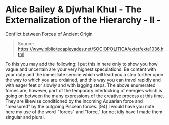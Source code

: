 # Alice Bailey & Djwhal Khul - The Externalization of the Hierarchy - II -
Conflict between Forces of Ancient Origin

> Source: https://www.bibliotecapleyades.net/SOCIOPOLITICA/exter/exte1036.html

To this you may add the following:
I put this in here only to show you how vague and uncertain are your very highest speculations. Be content with your duty and the immediate service which will lead you a step further upon the way to which you are ordained, and this way you can travel rapidly and with eager feet or slowly and with lagging steps.
The above enumerated forces are, however, part of the temporary interlocking of energies which is going on between the many expressions of the creative process at this time. They are likewise conditioned by the incoming Aquarian force and "measured" by the outgoing Piscean forces. [94] I would have you note here my use of the word "forces" and "force," for not idly have I made them singular and plural.

